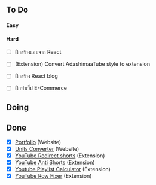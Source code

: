 ## To Do

#### Easy

#### Hard
- [ ] ฝึกสร้างแอบจาก React
- [ ] (Extension) Convert AdashimaaTube style to extension
- [ ] ฝึกสร้าง React blog
- [ ] ฝึกทำเว็ป E-Commerce 


## Doing

## Done
- [x] [Portfolio](https://sapondanaisriwan.github.io/) (Website)
- [x] [Units Converter](https://github.com/sapondanaisriwan/px-to-rem-converter) (Website)
- [x] [YouTube Redirect shorts](https://github.com/sapondanaisriwan/youtube-shorts-redirect) (Extension)
- [x] [YouTube Anti Shorts](https://github.com/sapondanaisriwan/youtube-anti-shorts) (Extension)
- [x] [Youtube Playlist Calculator](https://github.com/sapondanaisriwan/youtube-playlist-calculator) (Extension)
- [x] [YouTube Row Fixer](https://github.com/sapondanaisriwan/youtube-row-fixer) (Extension)
